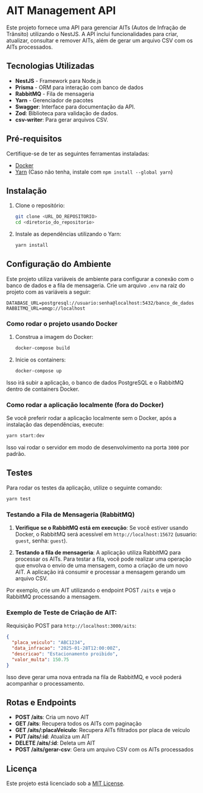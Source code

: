 
# AIT Management API

Este projeto fornece uma API para gerenciar AITs (Autos de Infração de Trânsito) utilizando o NestJS. A API inclui funcionalidades para criar, atualizar, consultar e remover AITs, além de gerar um arquivo CSV com os AITs processados.

## Tecnologias Utilizadas

- **NestJS** - Framework para Node.js
- **Prisma** - ORM para interação com banco de dados
- **RabbitMQ** - Fila de mensageria
- **Yarn** - Gerenciador de pacotes
- **Swagger**: Interface para documentação da API.
- **Zod**: Biblioteca para validação de dados.
- **csv-writer**: Para gerar arquivos CSV.
## Pré-requisitos

Certifique-se de ter as seguintes ferramentas instaladas:

- [Docker](https://www.docker.com/products/docker-desktop)
- [Yarn](https://yarnpkg.com/) (Caso não tenha, instale com `npm install --global yarn`)

## Instalação

1. Clone o repositório:
    ```bash
    git clone <URL_DO_REPOSITORIO>
    cd <diretorio_do_repositorio>
    ```

2. Instale as dependências utilizando o Yarn:
    ```bash
    yarn install
    ```

## Configuração do Ambiente

Este projeto utiliza variáveis de ambiente para configurar a conexão com o banco de dados e a fila de mensageria. Crie um arquivo `.env` na raiz do projeto com as variáveis a seguir:

```env
DATABASE_URL=postgresql://usuario:senha@localhost:5432/banco_de_dados
RABBITMQ_URL=amqp://localhost
```

### Como rodar o projeto usando Docker

1. Construa a imagem do Docker:
    ```bash
    docker-compose build
    ```

2. Inicie os containers:
    ```bash
    docker-compose up
    ```

Isso irá subir a aplicação, o banco de dados PostgreSQL e o RabbitMQ dentro de containers Docker.

### Como rodar a aplicação localmente (fora do Docker)

Se você preferir rodar a aplicação localmente sem o Docker, após a instalação das dependências, execute:

```bash
yarn start:dev
```

Isso vai rodar o servidor em modo de desenvolvimento na porta `3000` por padrão.

## Testes

Para rodar os testes da aplicação, utilize o seguinte comando:

```bash
yarn test
```

### Testando a Fila de Mensageria (RabbitMQ)

1. **Verifique se o RabbitMQ está em execução**: Se você estiver usando Docker, o RabbitMQ será acessível em `http://localhost:15672` (usuario: `guest`, senha: `guest`).

2. **Testando a fila de mensageria**: A aplicação utiliza RabbitMQ para processar os AITs. Para testar a fila, você pode realizar uma operação que envolva o envio de uma mensagem, como a criação de um novo AIT. A aplicação irá consumir e processar a mensagem gerando um arquivo CSV.

Por exemplo, crie um AIT utilizando o endpoint POST `/aits` e veja o RabbitMQ processando a mensagem.

### Exemplo de Teste de Criação de AIT:

Requisição POST para `http://localhost:3000/aits`:

```json
{
  "placa_veiculo": "ABC1234",
  "data_infracao": "2025-01-28T12:00:00Z",
  "descricao": "Estacionamento proibido",
  "valor_multa": 150.75
}
```

Isso deve gerar uma nova entrada na fila de RabbitMQ, e você poderá acompanhar o processamento.

## Rotas e Endpoints

- **POST /aits**: Cria um novo AIT
- **GET /aits**: Recupera todos os AITs com paginação
- **GET /aits/:placaVeiculo**: Recupera AITs filtrados por placa de veículo
- **PUT /aits/:id**: Atualiza um AIT
- **DELETE /aits/:id**: Deleta um AIT
- **POST /aits/gerar-csv**: Gera um arquivo CSV com os AITs processados

## Licença

Este projeto está licenciado sob a [MIT License](LICENSE).
